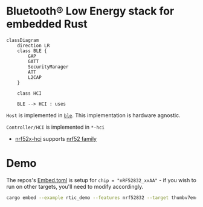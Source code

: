 Bluetooth® Low Energy stack for embedded Rust
================================================================================

<!-- ![architecture](https://software-dl.ti.com/lprf/simplelink_cc2640r2_sdk/1.00.00.22/exports/docs/blestack/html/_images/image4.jpeg) -->
```mermaid
classDiagram
    direction LR
    class BLE {
        GAP
        GATT
        SecurityManager
        ATT
        L2CAP
    }

    class HCI

    BLE --> HCI : uses
```

`Host` is implemented in [`ble`](ble/). This implementation is hardware agnostic.

`Controller/HCI` is implemented in `*-hci`
* [nrf52x-hci](nrf5x-hci/) supports [nrf52 family](https://github.com/nrf-rs/nrf-hal)


Demo
================================================================================
The repos's [Embed.toml](Embed.toml) is setup for `chip = "nRF52832_xxAA"` - if
you wish to run on other targets, you'll need to modify accordingly.

```sh
cargo embed --example rtic_demo --features nrf52832 --target thumbv7em-none-eabihf
```
